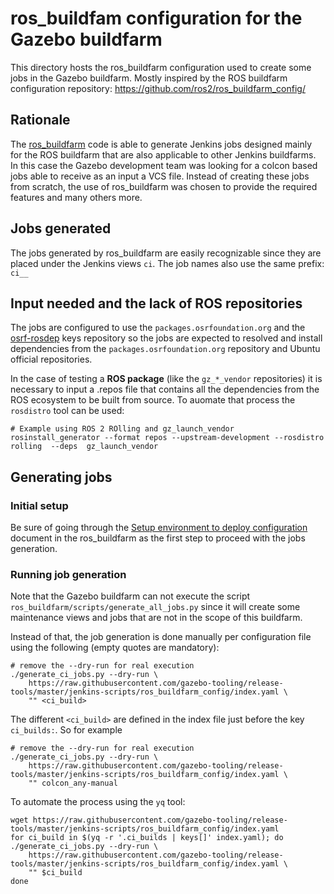 # ros_buildfam configuration for the Gazebo buildfarm

This directory hosts the ros_buildfarm configuration used to create some jobs
in the Gazebo buildfarm. Mostly inspired by the ROS buildfarm configuration
repository: https://github.com/ros2/ros_buildfarm_config/

## Rationale

The [ros_buildfarm](https://github.com/ros-infrastructure/ros_buildfarm) code
is able to generate Jenkins jobs designed mainly for the ROS buildfarm that
are also applicable to other Jenkins buildfarms. In this case the Gazebo
development team was looking for a colcon based jobs able to receive
as an input a VCS file. Instead of creating these jobs from scratch, the use of
ros_buildfarm was chosen to provide the required features and many others more.

## Jobs generated

The jobs generated by ros_buildfarm are easily recognizable since they are
placed under the Jenkins views `ci`. The job names also use the same
prefix: `ci__`

## Input needed and the lack of ROS repositories

The jobs are configured to use the `packages.osrfoundation.org` and the
[osrf-rosdep](https://github.com/osrf/osrf-rosdep) keys repository so the
jobs are expected to resolved and install dependencies from the
`packages.osrfoundation.org` repository and Ubuntu official repositories.

In the case of testing a **ROS package** (like the `gz_*_vendor` repositories)
it is necessary to input a .repos file that contains all the dependencies
from the ROS ecosystem to be built from source. To auomate that process the
`rosdistro` tool can be used:

```
# Example using ROS 2 ROlling and gz_launch_vendor
rosinstall_generator --format repos --upstream-development --rosdistro rolling  --deps  gz_launch_vendor
```

## Generating jobs

### Initial setup

Be sure of going through the
[Setup environment to deploy configuration](https://github.com/ros-infrastructure/ros_buildfarm/blob/master/doc/environment.rst)
document in the ros_buildfarm as the first step to proceed with the jobs
generation.

### Running job generation

Note that the Gazebo buildfarm can not execute the script
`ros_buildfarm/scripts/generate_all_jobs.py` since it will create some
maintenance views and jobs that are not in the scope of this buildfarm.

Instead of that, the job generation is done manually per configuration
file using the following (empty quotes are mandatory):

```
# remove the --dry-run for real execution
./generate_ci_jobs.py --dry-run \
    https://raw.githubusercontent.com/gazebo-tooling/release-tools/master/jenkins-scripts/ros_buildfarm_config/index.yaml \
    "" <ci_build>
```

The different `<ci_build>` are defined in the index file just before the key
`ci_builds:`. So for example

```
# remove the --dry-run for real execution
./generate_ci_jobs.py --dry-run \
    https://raw.githubusercontent.com/gazebo-tooling/release-tools/master/jenkins-scripts/ros_buildfarm_config/index.yaml \
    "" colcon_any-manual
```

To automate the process using the `yq` tool:

```
wget https://raw.githubusercontent.com/gazebo-tooling/release-tools/master/jenkins-scripts/ros_buildfarm_config/index.yaml
for ci_build in $(yq -r '.ci_builds | keys[]' index.yaml); do
./generate_ci_jobs.py --dry-run \
    https://raw.githubusercontent.com/gazebo-tooling/release-tools/master/jenkins-scripts/ros_buildfarm_config/index.yaml \
    "" $ci_build
done
```
